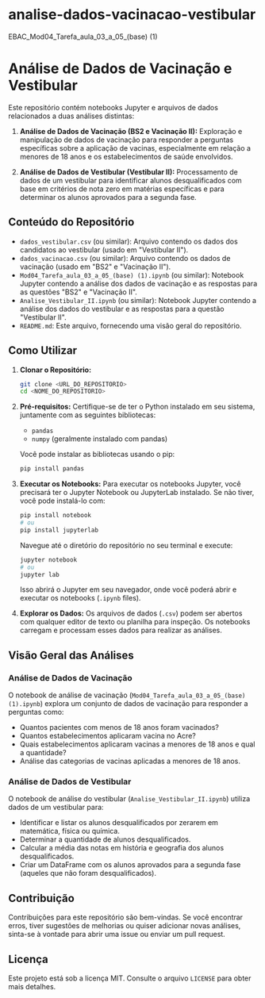 # analise-dados-vacinacao-vestibular
EBAC_Mod04_Tarefa_aula_03_a_05_(base) (1)

# Análise de Dados de Vacinação e Vestibular

Este repositório contém notebooks Jupyter e arquivos de dados relacionados a duas análises distintas:

1.  **Análise de Dados de Vacinação (BS2 e Vacinação II):** Exploração e manipulação de dados de vacinação para responder a perguntas específicas sobre a aplicação de vacinas, especialmente em relação a menores de 18 anos e os estabelecimentos de saúde envolvidos.

2.  **Análise de Dados de Vestibular (Vestibular II):** Processamento de dados de um vestibular para identificar alunos desqualificados com base em critérios de nota zero em matérias específicas e para determinar os alunos aprovados para a segunda fase.

## Conteúdo do Repositório

* `dados_vestibular.csv` (ou similar): Arquivo contendo os dados dos candidatos ao vestibular (usado em "Vestibular II").
* `dados_vacinacao.csv` (ou similar): Arquivo contendo os dados de vacinação (usado em "BS2" e "Vacinação II").
* `Mod04_Tarefa_aula_03_a_05_(base) (1).ipynb` (ou similar): Notebook Jupyter contendo a análise dos dados de vacinação e as respostas para as questões "BS2" e "Vacinação II".
* `Analise_Vestibular_II.ipynb` (ou similar): Notebook Jupyter contendo a análise dos dados do vestibular e as respostas para a questão "Vestibular II".
* `README.md`: Este arquivo, fornecendo uma visão geral do repositório.

## Como Utilizar

1.  **Clonar o Repositório:**
    ```bash
    git clone <URL_DO_REPOSITORIO>
    cd <NOME_DO_REPOSITORIO>
    ```

2.  **Pré-requisitos:**
    Certifique-se de ter o Python instalado em seu sistema, juntamente com as seguintes bibliotecas:
    * `pandas`
    * `numpy` (geralmente instalado com pandas)

    Você pode instalar as bibliotecas usando o pip:
    ```bash
    pip install pandas
    ```

3.  **Executar os Notebooks:**
    Para executar os notebooks Jupyter, você precisará ter o Jupyter Notebook ou JupyterLab instalado. Se não tiver, você pode instalá-lo com:
    ```bash
    pip install notebook
    # ou
    pip install jupyterlab
    ```

    Navegue até o diretório do repositório no seu terminal e execute:
    ```bash
    jupyter notebook
    # ou
    jupyter lab
    ```

    Isso abrirá o Jupyter em seu navegador, onde você poderá abrir e executar os notebooks (`.ipynb` files).

4.  **Explorar os Dados:**
    Os arquivos de dados (`.csv`) podem ser abertos com qualquer editor de texto ou planilha para inspeção. Os notebooks carregam e processam esses dados para realizar as análises.

## Visão Geral das Análises

### Análise de Dados de Vacinação

O notebook de análise de vacinação (`Mod04_Tarefa_aula_03_a_05_(base) (1).ipynb`) explora um conjunto de dados de vacinação para responder a perguntas como:

* Quantos pacientes com menos de 18 anos foram vacinados?
* Quantos estabelecimentos aplicaram vacina no Acre?
* Quais estabelecimentos aplicaram vacinas a menores de 18 anos e qual a quantidade?
* Análise das categorias de vacinas aplicadas a menores de 18 anos.

### Análise de Dados de Vestibular

O notebook de análise do vestibular (`Analise_Vestibular_II.ipynb`) utiliza dados de um vestibular para:

* Identificar e listar os alunos desqualificados por zerarem em matemática, física ou química.
* Determinar a quantidade de alunos desqualificados.
* Calcular a média das notas em história e geografia dos alunos desqualificados.
* Criar um DataFrame com os alunos aprovados para a segunda fase (aqueles que não foram desqualificados).

## Contribuição

Contribuições para este repositório são bem-vindas. Se você encontrar erros, tiver sugestões de melhorias ou quiser adicionar novas análises, sinta-se à vontade para abrir uma issue ou enviar um pull request.

## Licença

Este projeto está sob a licença MIT. Consulte o arquivo `LICENSE` para obter mais detalhes.


